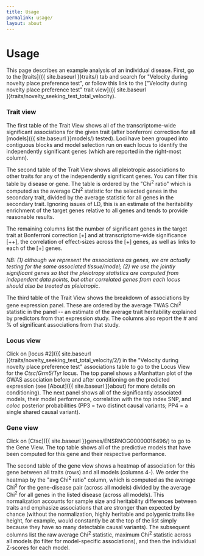 ```yaml
---
title: Usage
permalink: usage/
layout: about
---
```


# Usage

This page describes an example analysis of an individual disease. First, go to the [traits]({{ site.baseurl }}traits/) tab and search for "Velocity during novelty place preference test", or follow this link to the ["Velocity during novelty place preference test" trait view]({{ site.baseurl }}traits/novelty_seeking_test_total_velocity).

### Trait view

The first table of the Trait View shows all of the transcriptome-wide significant associations for the given trait (after bonferroni correction for all [models]({{ site.baseurl }}models/) tested). Loci have been grouped into contiguous blocks and model selection run on each locus to identify the independently significant genes (which are reported in the right-most column).

The second table of the Trait View shows all pleiotropic associations to other traits for any of the independently significant genes. You can filter this table by disease or gene. The table is ordered by the "Chi<sup>2</sup> ratio" which is computed as the average Chi<sup>2</sup> statistic for the selected genes in the secondary trait, divided by the average statistic for all genes in the secondary trait. Ignoring issues of LD, this is an estimate of the heritability enrichment of the target genes relative to all genes and tends to provide reasonable results.
<!-- For example, we can see that schizophrenia associated genes are also enriched for bipolar disorder, smoking, blood pressure, anxiety, nervous feelings, etc. -->
The remaining columns list the number of significant genes in the target trait at Bonferroni correction [+] and at transcriptome-wide significance [++], the correlation of effect-sizes across the [+] genes, as well as links to each of the [+] genes.

*NB: (1) although we represent the associations as genes, we are actually testing for the same associated tissue/model; (2) we use the jointly significant genes so that the pleiotropy statistics are computed from independent data points, but other correlated genes from each locus should also be treated as pleiotropic*.

The third table of the Trait View shows the breakdown of associations by gene expression panel. These are ordered by the average TWAS Chi<sup>2</sup> statistic in the panel -- an estimate of the average trait heritability explained by predictors from that expression study. The columns also report the # and % of significant associations from that study.
<!-- In this case, we see no relevant tissue-specific enrichment for schizophrenia (see [Prostate Cancer]({{ site.baseurl }}traits/Prostate_Cancer/) for an example of tissue specificity). -->

### Locus view

Click on [locus #2]({{ site.baseurl }}traits/novelty_seeking_test_total_velocity/2/) in the "Velocity during novelty place preference test" associations table to go to the Locus View for the *Ctsc*/*Grm5*/*Tyr* locus. The top panel shows a Manhattan plot of the GWAS association before and after conditioning on the predicted expression (see [About]({{ site.baseurl }}about) for more details on conditioning). The next panel shows all of the significantly associated models, their model performance, correlation with the top index SNP, and *coloc* posterior probabilities (PP3 = two distinct causal variants; PP4 = a single shared causal variant).
<!-- Here we see a single predictive model for *CNTN4* at this locus (from CommonMind brain) with a high PP4 and a much stronger TWAS vs eQTL Z-score, suggesting the TWAS is aggregating additional predictive signal - all good indicators of a pleiotropic effect. Since only one model is significant in the locus it is the "joint"ly selected model by default. -->

### Gene view

Click on [Ctsc]({{ site.baseurl }}genes/ENSRNOG00000016496/) to go to the Gene View. The top table shows all of the predictive models that have been computed for this gene and their respective performance.
<!-- Here we again see that for the model trained in brain, the best multivariate predictive model (in this case elastic net with cross-validation P=4.7e-07) far outperforms the best eQTL (P=2.3e-04), which provides further confidence that the TWAS predictor is capturing real additional signal and leading to a more significant disease association. -->

The second table of the gene view shows a heatmap of association for this gene between all traits (rows) and all models (columns 4-). We order the heatmap by the "avg Chi<sup>2</sup> ratio" column, which is computed as the average Chi<sup>2</sup> for the gene-disease pair (across all models) divided by the average Chi<sup>2</sup> for all genes in the listed disease (across all models). This normalization accounts for sample size and heritability differences between traits and emphasize associations that are stronger than expected by chance (without the normalization, highly heritable and polygenic traits like height, for example, would constantly be at the top of the list simply because they have so many detectable causal variants). The subsequent columns list the raw average Chi<sup>2</sup> statistic, maximum Chi<sup>2</sup> statistic across all models (to filter for model-specific associations), and then the individual Z-scores for each model.
<!-- Here we see that schizophrenia is the second most enriched trait for *CNTN4* associations, followed by feelings-related measurements -- potentially informing our understanding of how this gene fits into the cross-trait relationships. Sorting on column #1 shows that the brain model is only significantly associated with schizophrenia. Sorting on the "max chi2" column shows that no other models are strongly associated (with any trait), i.e. this is a brain-specific effect. -->

<!-- *CNTN4* was recently implicated in schizophrenia and shown to change neurodevelopment in zebrafish by [Fromer et al. 2016 Nat Neurosci](https://www.ncbi.nlm.nih.gov/pubmed/27668389). -->
